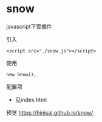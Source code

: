 # snow
javascript下雪插件


引入
```
<script src="./snow.js"></script>
```

使用
```
new Snow();
```

配置项
* 见index.html

预览
https://hinisal.github.io/snow/
